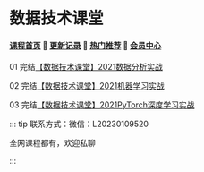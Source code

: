 # 数据技术课堂

#### [**课程首页**](../../README.md) 💖 [**更新记录**](./gxjl-2023.md) 💖 [**热门推荐**](./rmtj.md) 💖 [**会员中心**](./vip.md)

01 完结[【数据技术课堂】2021数据分析实战](https://appze9inzwc2314.pc.xiaoe-tech.com/detail/p_5feeedc5e4b01efc09155c2f/6)

02 完结[【数据技术课堂】2021机器学习实战](https://appze9inzwc2314.pc.xiaoe-tech.com/detail/p_605b3edfe4b007b4183a6232/6)

03 完结[【数据技术课堂】2021PyTorch深度学习实战](https://appze9inzwc2314.pc.xiaoe-tech.com/detail/p_5ff59153e4b00ff4ed0d2e63/6)



::: tip
联系方式：微信：L20230109520

全网课程都有，欢迎私聊

 

:::